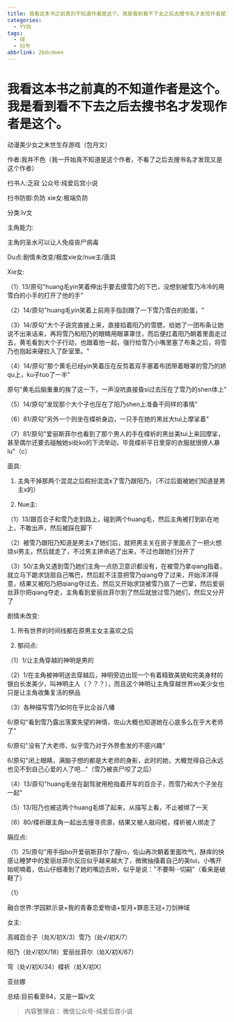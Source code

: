 ```yaml
---
title: 我看这本书之前真的不知道作者是这个。我是看到看不下去之后去搜书名才发现作者是这个。
categories:
  - YY向
tags:
  - 绿
  - 扫书
abbrlink: 2bdcdeee
---
```

# 我看这本书之前真的不知道作者是这个。我是看到看不下去之后去搜书名才发现作者是这个。
动漫美少女之末世生存游戏（包月文）

作者:我并不色（我一开始真不知道是这个作者，不看了之后去搜书名才发现又是这个作者）

扫书人:乏寂 公众号:纯爱后宫小说

扫书防御:负防 xie女:极端负防

分类:lv文

主角能力:

主角的圣水可以让人免疫丧尸病毒

Du点:剧情未改变/极度xie女/nue主/面具

Xie女:

（1）13/原句"huang毛yin笑着伸出手要去摸雪乃的下巴，没想到被雪乃冷冷的用雪白的小手的打开了他的手"

（2）14/原句"huang毛yin笑着上前用手指刮蹭了一下雪乃雪白的脸蛋，"

（3）14/原句"大个子说完直接上来，直接掐着阳乃的雪腮，给她了一团布条让她说不出来话来，再将雪乃和阳乃的眼睛用眼罩罩住，而后便扛着阳乃朝着里面走过去，黄毛看到大个子行动，也跟着他一起，强行给雪乃小嘴里塞了布条之后，将雪乃也抱起来硬拉入了卧室里。"

（4）14/原句"那个黄毛已经yin笑着压在反剪着双手塞着布团带着眼罩的雪乃的娇qu上，ku子tuo了一半"

原句"黄毛后脑重重的挨了这一下，一声没吭直接昏si过去压在了雪乃的shen体上"

（5）14/原句"发现那个大个子也压在了阳乃shen上准备干同样的事情"

（6）81/原句"另外一个则坐在楪祈身边，一只手在她的黑丝大tui上摩挲着"

（7）81/原句"爱丽斯菲尔也看到了那个男人的手在楪祈的黑丝美tui上来回摩挲，甚至偶尔还要去碰触她si处ko的下流举动，毕竟楪祈平日里穿的衣服就很撩人暴lu"（c）

面具:

1.  主角干掉那两个混混之后假扮混混x了雪乃跟阳乃，（不过后面被她们知道是男主x的）

2.  Nue主:

（1）13/跟百合子和雪乃走到路上，碰到两个huang毛，然后主角被打到趴在地上，不敢出声，然后被踩在脚下

（2）被雪乃跟阳乃知道是男主x了她们后，就把男主关在房子里面点了一把火想烧si男主，然后就走了，不过男主拼命逃了出来，不过也跟她们分开了

（3）50/主角又遇到雪乃她们主角一点防卫意识都没有，在被雪乃拿qiang指着，就立马下跪求饶扇自己嘴巴，然后趁不注意把雪乃qiang夺了过来，开始洋洋得意，结果又被阳乃把qiang夺过去，然后又开始求饶被雪乃扇了一巴掌，然后爱丽丝菲尔把qiang夺走，主角看到爱丽丝菲尔到了然后就放过雪乃她们，然后又分开了

剧情未改变:

1.  所有世界的时间线都在原男主女主喜欢之后

2.  郁闷点:

（1）1/让主角穿越的神明是男的

（2）1/在主角被神明送去穿越后，神明旁边出现一个有着精致美貌和完美身材的银白长发美少，叫神明主人（？？？），而且这个神明让主角穿越世界xo美少女也只是让主角收集复活的祭品

（3）各种描写雪乃如何在乎比企谷八幡

6/原句"看到雪乃露出落寞失望的神情，佐山大概也知道她在心底多么在乎大老师了"

6/原句"没有了大老师，似乎雪乃对于外界愈发的不感兴趣"

6/原句"闭上眼睛，满脑子想的都是大老师的身影，此时的她，大概觉得自己永远也见不到自己心爱的人了吧..."（雪乃被丧尸咬了之后）

（4）13/原句"huang毛坐在副驾驶用枪指着开车的百合子，而雪乃和大个子坐在一起"

（5）13/阳乃也被这两个huang毛绑了起来，从描写上看，不止被绑了一天

（6）80/楪祈跟主角一起出去搜寻资源，结果又被人敲闷棍，楪祈被人绑走了

膈应点:

（1）25/原句"用手指bo开爱丽斯菲尔了膣ro，佐山再次朝着里面吹气，酥痒的快感让睡梦中的爱丽丝菲尔反应似乎越来越大了，微微抽搐着自己的美tui，小嘴开始呢喃着，佐山仔细凑到了她的嘴边去听，似乎是说："不要啊···切嗣"（看来是破鞋了）

（1）

融合世界:学园默示录+我的青春恋爱物语+型月+罪恶王冠+刀剑神域

女主:

高城百合子（处X/初X/3）雪乃（处√/初X/7）

阳乃（处√/初X/18）爱丽丝菲尔（处X/初X/67）

穹（处√/初X/34）楪祈（处Ⅹ/初Ⅹ）

亚丝娜

总结:目前看至84，又是一篇lv文


> 内容整理自： 微信公众号-纯爱后宫小说